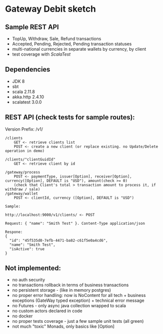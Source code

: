 Gateway Debit sketch
=========================

## Sample REST API 
* TopUp, Withdraw, Sale, Refund transactions
* Accepted, Pending, Rejected, Pending transaction statuses
* multi-national currencies in separate wallets by currency, by client
* test coverage with *ScalaTest*

## Dependencies
* JDK 8
* sbt
* scala 2.11.8
* akka.http 2.4.10
* scalatest 3.0.0

## REST API (check tests for sample routes):
Version Prefix: /v1/
```
/clients
    GET <- retrieve clients list
    POST <- create a new client (or replace existing. no Update/Delete operation in demo)
    
/clients/"clientGuidId"
    GET <- retrieve client by id
```    

``` 
/gateway/process
    POST <- paymentType, issuer[Option], receiver[Option], currency([Option], DEFAULT is "USD"), amount(check >= 0)
    (check that Client's total > transaction amount to process it, if withdraw / sale)
/gateway/wallet
    POST <- clientId, currency ([Option], DEFAULT is "USD")
``` 

```
Sample:

http://localhost:9000/v1/clients/ <- POST

Request: { "name": "Smith Test" }. Content-Type application/json

Respone:
{
  "id": "45f535d0-7efb-4471-ba82-c61f5e0a4cd6",
  "name": "Smith Test",
  "isActive": true
}
``` 

## Not implemented:
* no auth security
* no transactions rollback in terms of business transactions
* no persistent storage - (like in memory postgres)
* no proper error handling: now is NoContent for all tech + business exceptions (GateWay typed exception) + technical error message
* no Futures - only async java collection wrapped to scala
* no custom actors declared in code
* no docker
* no proper tests coverage - just a few sample unit tests (all green)
* not much "toxic" Monads, only basics like [Option]